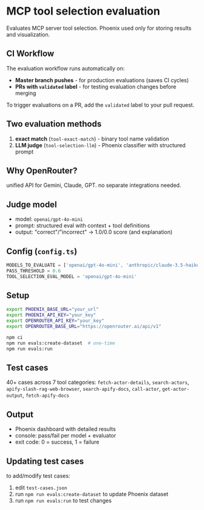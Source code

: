 # MCP tool selection evaluation

Evaluates MCP server tool selection. Phoenix used only for storing results and visualization.

## CI Workflow

The evaluation workflow runs automatically on:
- **Master branch pushes** - for production evaluations (saves CI cycles)
- **PRs with `validated` label** - for testing evaluation changes before merging

To trigger evaluations on a PR, add the `validated` label to your pull request.

## Two evaluation methods

1. **exact match** (`tool-exact-match`) - binary tool name validation
2. **LLM judge** (`tool-selection-llm`) - Phoenix classifier with structured prompt

## Why OpenRouter?

unified API for Gemini, Claude, GPT. no separate integrations needed.

## Judge model

- model: `openai/gpt-4o-mini`
- prompt: structured eval with context + tool definitions
- output: "correct"/"incorrect" → 1.0/0.0 score (and explanation)

## Config (`config.ts`)

```typescript
MODELS_TO_EVALUATE = ['openai/gpt-4o-mini', 'anthropic/claude-3.5-haiku', 'google/gemini-2.5-flash']
PASS_THRESHOLD = 0.6
TOOL_SELECTION_EVAL_MODEL = 'openai/gpt-4o-mini'
```

## Setup

```bash
export PHOENIX_BASE_URL="your_url"
export PHOENIX_API_KEY="your_key"
export OPENROUTER_API_KEY="your_key"
export OPENROUTER_BASE_URL="https://openrouter.ai/api/v1"

npm ci
npm run evals:create-dataset  # one-time
npm run evals:run
```

## Test cases

40+ cases across 7 tool categories: `fetch-actor-details`, `search-actors`, `apify-slash-rag-web-browser`, `search-apify-docs`, `call-actor`, `get-actor-output`, `fetch-apify-docs`

## Output

- Phoenix dashboard with detailed results
- console: pass/fail per model + evaluator
- exit code: 0 = success, 1 = failure

## Updating test cases

to add/modify test cases:
1. edit `test-cases.json`
2. run `npm run evals:create-dataset` to update Phoenix dataset
3. run `npm run evals:run` to test changes
